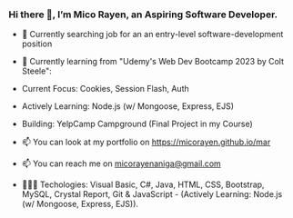 ### Hi there 👋, I’m Mico Rayen, an Aspiring Software Developer.

- 🔭 Currently searching job for an an entry-level software-development position

- 🌱 Currently learning from "Udemy's Web Dev Bootcamp 2023 by Colt Steele":
- Current Focus: Cookies, Session Flash, Auth
- Actively Learning: Node.js (w/ Mongoose, Express, EJS)
- Building: YelpCamp Campground (Final Project in my Course)

- 📫 You can look at my portfolio on https://micorayen.github.io/mar
- 📫 You can reach me on micorayenaniga@gmail.com
- 👩🏻‍💻 Techologies: Visual Basic, C#, Java, HTML, CSS, Bootstrap, MySQL, Crystal Report, Git & JavaScript - (Actively Learning: Node.js (w/ Mongoose, Express, EJS)).



<!---
micorayen/micorayen is a ✨ special ✨ repository because its `README.md` (this file) appears on your GitHub profile.
You can click the Preview link to take a look at your changes.
--->
